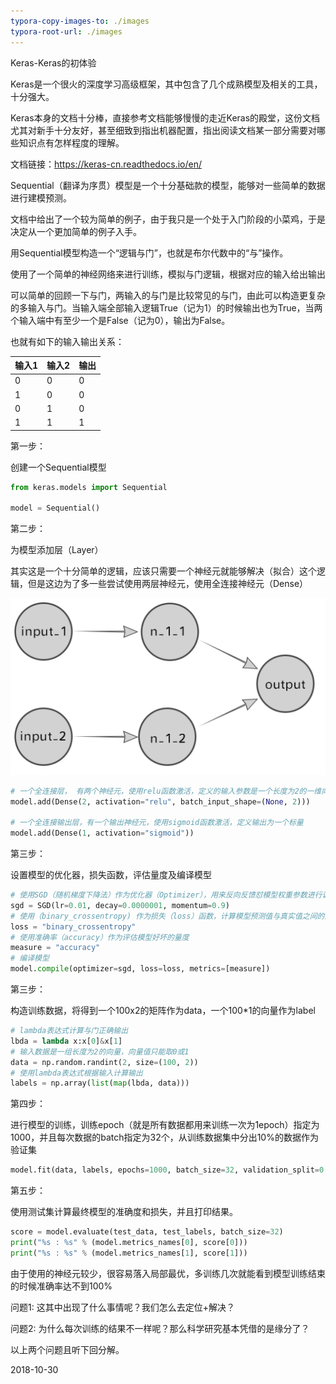 ```yaml
---
typora-copy-images-to: ./images
typora-root-url: ./images
---
```


Keras-Keras的初体验



Keras是一个很火的深度学习高级框架，其中包含了几个成熟模型及相关的工具，十分强大。

Keras本身的文档十分棒，直接参考文档能够慢慢的走近Keras的殿堂，这份文档尤其对新手十分友好，甚至细致到指出机器配置，指出阅读文档某一部分需要对哪些知识点有怎样程度的理解。

文档链接：https://keras-cn.readthedocs.io/en/

Sequential（翻译为序贯）模型是一个十分基础款的模型，能够对一些简单的数据进行建模预测。

文档中给出了一个较为简单的例子，由于我只是一个处于入门阶段的小菜鸡，于是决定从一个更加简单的例子入手。

用Sequential模型构造一个“逻辑与门”，也就是布尔代数中的“与”操作。

使用了一个简单的神经网络来进行训练，模拟与门逻辑，根据对应的输入给出输出

可以简单的回顾一下与门，两输入的与门是比较常见的与门，由此可以构造更复杂的多输入与门。当输入端全部输入逻辑True（记为1）的时候输出也为True，当两个输入端中有至少一个是False（记为0），输出为False。

也就有如下的输入输出关系：

| 输入1 | 输入2 | 输出 |
| ----- | ----- | ---- |
| 0     | 0     | 0    |
| 1     | 0     | 0    |
| 0     | 1     | 0    |
| 1     | 1     | 1    |



第一步：

创建一个Sequential模型

```python
from keras.models import Sequential

model = Sequential()
```



第二步：

为模型添加层（Layer）

其实这是一个十分简单的逻辑，应该只需要一个神经元就能够解决（拟合）这个逻辑，但是这边为了多一些尝试使用两层神经元，使用全连接神经元（Dense）

![image-20181030160327703](./images/image-20181030160327703.png)

```python
# 一个全连接层， 有两个神经元，使用relu函数激活，定义的输入参数是一个长度为2的一维向量
model.add(Dense(2, activation="relu", batch_input_shape=(None, 2)))

# 一个全连接输出层，有一个输出神经元，使用sigmoid函数激活，定义输出为一个标量
model.add(Dense(1, activation="sigmoid"))
```



第三步：

设置模型的优化器，损失函数，评估量度及编译模型

```python
# 使用SGD（随机梯度下降法）作为优化器（Optimizer），用来反向反馈怼模型权重参数进行调整
sgd = SGD(lr=0.01, decay=0.0000001, momentum=0.9)
# 使用（binary_crossentropy) 作为损失（loss）函数，计算模型预测值与真实值之间的差距
loss = "binary_crossentropy"
# 使用准确率（accuracy）作为评估模型好坏的量度
measure = "accuracy"
# 编译模型
model.compile(optimizer=sgd, loss=loss, metrics=[measure])
```



第三步：

构造训练数据，将得到一个100x2的矩阵作为data，一个100*1的向量作为label

```python
# lambda表达式计算与门正确输出
lbda = lambda x:x[0]&x[1]
# 输入数据是一组长度为2的向量，向量值只能取0或1
data = np.random.randint(2, size=(100, 2))
# 使用lambda表达式根据输入计算输出
labels = np.array(list(map(lbda, data)))
```



第四步：

进行模型的训练，训练epoch（就是所有数据都用来训练一次为1epoch）指定为1000，并且每次数据的batch指定为32个，从训练数据集中分出10%的数据作为验证集

```python
model.fit(data, labels, epochs=1000, batch_size=32, validation_split=0.1)
```



第五步：

使用测试集计算最终模型的准确度和损失，并且打印结果。

```python
score = model.evaluate(test_data, test_labels, batch_size=32)
print("%s : %s" % (model.metrics_names[0], score[0]))
print("%s : %s" % (model.metrics_names[1], score[1]))
```



由于使用的神经元较少，很容易落入局部最优，多训练几次就能看到模型训练结束的时候准确率达不到100%

问题1: 这其中出现了什么事情呢？我们怎么去定位+解决？

问题2: 为什么每次训练的结果不一样呢？那么科学研究基本凭借的是缘分了？

以上两个问题且听下回分解。



2018-10-30

